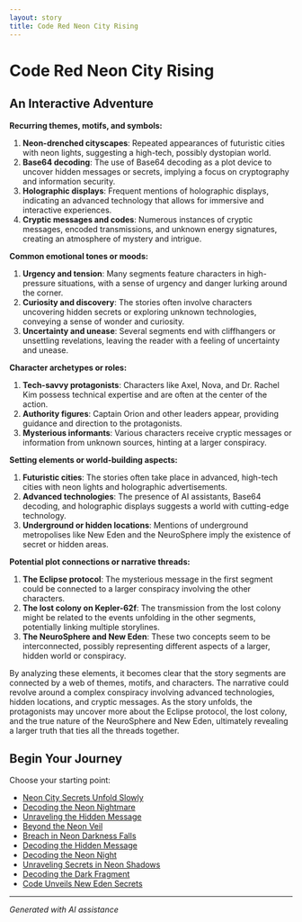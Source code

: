 ```yaml
---
layout: story
title: Code Red Neon City Rising
---
```


# Code Red Neon City Rising

## An Interactive Adventure

**Recurring themes, motifs, and symbols:**

1. **Neon-drenched cityscapes**: Repeated appearances of futuristic cities with neon lights, suggesting a high-tech, possibly dystopian world.
2. **Base64 decoding**: The use of Base64 decoding as a plot device to uncover hidden messages or secrets, implying a focus on cryptography and information security.
3. **Holographic displays**: Frequent mentions of holographic displays, indicating an advanced technology that allows for immersive and interactive experiences.
4. **Cryptic messages and codes**: Numerous instances of cryptic messages, encoded transmissions, and unknown energy signatures, creating an atmosphere of mystery and intrigue.

**Common emotional tones or moods:**

1. **Urgency and tension**: Many segments feature characters in high-pressure situations, with a sense of urgency and danger lurking around the corner.
2. **Curiosity and discovery**: The stories often involve characters uncovering hidden secrets or exploring unknown technologies, conveying a sense of wonder and curiosity.
3. **Uncertainty and unease**: Several segments end with cliffhangers or unsettling revelations, leaving the reader with a feeling of uncertainty and unease.

**Character archetypes or roles:**

1. **Tech-savvy protagonists**: Characters like Axel, Nova, and Dr. Rachel Kim possess technical expertise and are often at the center of the action.
2. **Authority figures**: Captain Orion and other leaders appear, providing guidance and direction to the protagonists.
3. **Mysterious informants**: Various characters receive cryptic messages or information from unknown sources, hinting at a larger conspiracy.

**Setting elements or world-building aspects:**

1. **Futuristic cities**: The stories often take place in advanced, high-tech cities with neon lights and holographic advertisements.
2. **Advanced technologies**: The presence of AI assistants, Base64 decoding, and holographic displays suggests a world with cutting-edge technology.
3. **Underground or hidden locations**: Mentions of underground metropolises like New Eden and the NeuroSphere imply the existence of secret or hidden areas.

**Potential plot connections or narrative threads:**

1. **The Eclipse protocol**: The mysterious message in the first segment could be connected to a larger conspiracy involving the other characters.
2. **The lost colony on Kepler-62f**: The transmission from the lost colony might be related to the events unfolding in the other segments, potentially linking multiple storylines.
3. **The NeuroSphere and New Eden**: These two concepts seem to be interconnected, possibly representing different aspects of a larger, hidden world or conspiracy.

By analyzing these elements, it becomes clear that the story segments are connected by a web of themes, motifs, and characters. The narrative could revolve around a complex conspiracy involving advanced technologies, hidden locations, and cryptic messages. As the story unfolds, the protagonists may uncover more about the Eclipse protocol, the lost colony, and the true nature of the NeuroSphere and New Eden, ultimately revealing a larger truth that ties all the threads together.

## Begin Your Journey

Choose your starting point:

* [Neon City Secrets Unfold Slowly](/stories/image_1/)
* [Decoding the Neon Nightmare](/stories/image_10/)
* [Unraveling the Hidden Message](/stories/image_11/)
* [Beyond the Neon Veil](/stories/image_12/)
* [Breach in Neon Darkness Falls](/stories/image_2/)
* [Decoding the Hidden Message](/stories/image_3/)
* [Decoding the Neon Night](/stories/image_4/)
* [Unraveling Secrets in Neon Shadows](/stories/image_6/)
* [Decoding the Dark Fragment](/stories/image_8/)
* [Code Unveils New Eden Secrets](/stories/image_9/)

---
*Generated with AI assistance*
